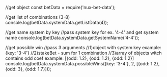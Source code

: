//get object
const betData = require('nux-bet-data');

//get list of combinations (3-8)
console.log(betData.systemData.getListData(4));

//get name system by key
//pass system key for ex. '4-4' and get system name
console.log(betData.systemData.getSystemName('4-4'));

//get possible win
//pass 3 arguments
//1)object with system key example: {key: '3-4'}
//2)stakeBet - sum for 1 combination
//3)array of objects witch contains odd coef example: [{odd: 1.2}, {odd: 1.2}, {odd: 1.2}]
console.log(betData.systemData.possibleWins({key: '3-4'}, 2, [{odd: 1.2}, {odd: 3}, {odd: 1.7}]));
